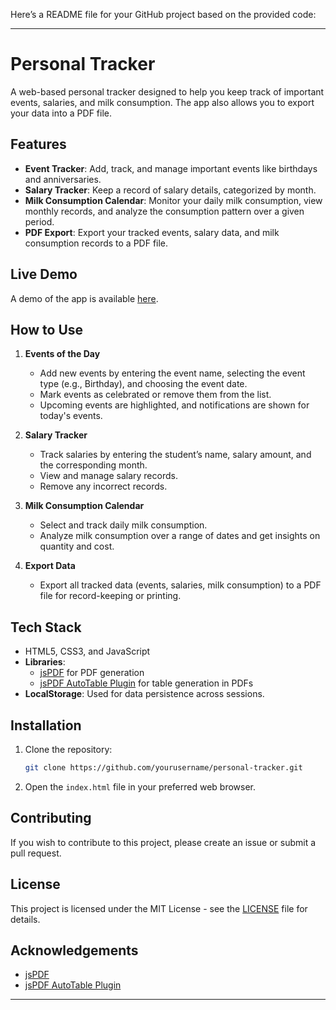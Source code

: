 Here’s a README file for your GitHub project based on the provided code:

---

# Personal Tracker

A web-based personal tracker designed to help you keep track of important events, salaries, and milk consumption. The app also allows you to export your data into a PDF file.

## Features

- **Event Tracker**: Add, track, and manage important events like birthdays and anniversaries.
- **Salary Tracker**: Keep a record of salary details, categorized by month.
- **Milk Consumption Calendar**: Monitor your daily milk consumption, view monthly records, and analyze the consumption pattern over a given period.
- **PDF Export**: Export your tracked events, salary data, and milk consumption records to a PDF file.

## Live Demo

A demo of the app is available [here](#).

## How to Use

1. **Events of the Day**
   - Add new events by entering the event name, selecting the event type (e.g., Birthday), and choosing the event date.
   - Mark events as celebrated or remove them from the list.
   - Upcoming events are highlighted, and notifications are shown for today's events.

2. **Salary Tracker**
   - Track salaries by entering the student’s name, salary amount, and the corresponding month.
   - View and manage salary records.
   - Remove any incorrect records.

3. **Milk Consumption Calendar**
   - Select and track daily milk consumption.
   - Analyze milk consumption over a range of dates and get insights on quantity and cost.

4. **Export Data**
   - Export all tracked data (events, salaries, milk consumption) to a PDF file for record-keeping or printing.

## Tech Stack

- HTML5, CSS3, and JavaScript
- **Libraries**:
  - [jsPDF](https://github.com/parallax/jsPDF) for PDF generation
  - [jsPDF AutoTable Plugin](https://github.com/simonbengtsson/jsPDF-AutoTable) for table generation in PDFs
- **LocalStorage**: Used for data persistence across sessions.

## Installation

1. Clone the repository:
   ```bash
   git clone https://github.com/yourusername/personal-tracker.git
   ```
2. Open the `index.html` file in your preferred web browser.

## Contributing

If you wish to contribute to this project, please create an issue or submit a pull request.

## License

This project is licensed under the MIT License - see the [LICENSE](LICENSE) file for details.

## Acknowledgements

- [jsPDF](https://github.com/parallax/jsPDF)
- [jsPDF AutoTable Plugin](https://github.com/simonbengtsson/jsPDF-AutoTable)

--- 
